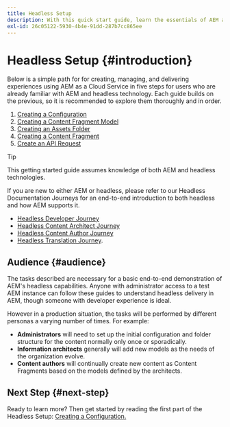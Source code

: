 ```yaml
---
title: Headless Setup
description: With this quick start guide, learn the essentials of AEM as a Cloud Service's powerful headless capabilities like Content Models, Content Fragments, and the GraphQL API.
exl-id: 26c05122-5930-4b4e-91dd-287b7cc865ee
---
```

# Headless Setup {#introduction}

Below is a simple path for for creating, managing, and delivering experiences using AEM as a Cloud Service in five steps for users who are already familiar with AEM and headless technology. Each guide builds on the previous, so it is recommended to explore them thoroughly and in order.

1. [Creating a Configuration](create-configuration.md)
1. [Creating a Content Fragment Model](create-content-model.md)
1. [Creating an Assets Folder](create-assets-folder.md)
1. [Creating a Content Fragment](create-content-fragment.md)
1. [Create an API Request](create-api-request.md)

>[!TIP]
>
>This getting started guide assumes knowledge of both AEM and headless technologies.
>
>If you are new to either AEM or headless, please refer to our Headless Documentation Journeys for an end-to-end introduction to both headless and how AEM supports it.
>
>* [Headless Developer Journey](/help/journey-headless/developer/overview.md)
>* [Headless Content Architect Journey](/help/journey-headless/architect/overview.md)
>* [Headless Content Author Journey](/help/journey-headless/author/overview.md)
>* [Headless Translation Journey](/help/journey-headless/translation/overview.md).

## Audience {#audience}

The tasks described are necessary for a basic end-to-end demonstration of AEM's headless capabilities. Anyone with administrator access to a test AEM instance can follow these guides to understand headless delivery in AEM, though someone with developer experience is ideal.

However in a production situation, the tasks will be performed by different personas a varying number of times. For example:

* **Administrators** will need to set up the initial configuration and folder structure for the content normally only once or sporadically.
* **Information architects** generally will add new models as the needs of the organization evolve.
* **Content authors** will continually create new content as Content Fragments based on the models defined by the architects.

## Next Step {#next-step}

Ready to learn more? Then get started by reading the first part of the Headless Setup: [Creating a Configuration.](create-configuration.md)
